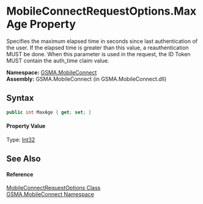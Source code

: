 MobileConnectRequestOptions.MaxAge Property
===========================================
Specifies the maximum elapsed time in seconds since last authentication of the user. If the elapsed time is greater than this value, a reauthentication MUST be done. When this parameter is used in the request, the ID Token MUST contain the auth_time claim value.

**Namespace:** [GSMA.MobileConnect][1]  
**Assembly:** GSMA.MobileConnect (in GSMA.MobileConnect.dll)

Syntax
------

```csharp
public int MaxAge { get; set; }
```

#### Property Value
Type: [Int32][2]

See Also
--------

#### Reference
[MobileConnectRequestOptions Class][3]  
[GSMA.MobileConnect Namespace][1]  

[1]: ../README.md
[2]: http://msdn.microsoft.com/en-us/library/td2s409d
[3]: README.md
[4]: ../../_icons/Help.png